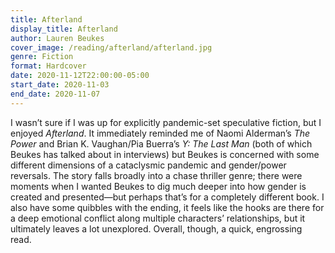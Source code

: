```yaml
---
title: Afterland
display_title: Afterland
author: Lauren Beukes
cover_image: /reading/afterland/afterland.jpg
genre: Fiction
format: Hardcover
date: 2020-11-12T22:00:00-05:00
start_date: 2020-11-03
end_date: 2020-11-07
---
```


I wasn’t sure if I was up for explicitly pandemic-set speculative fiction, but I enjoyed *Afterland*. It immediately reminded me of Naomi Alderman’s *The Power* and Brian K. Vaughan/Pia Buerra’s *Y: The Last Man* (both of which Beukes has talked about in interviews) but Beukes is concerned with some different dimensions of a cataclysmic pandemic and gender/power reversals. The story falls broadly into a chase thriller genre; there were moments when I wanted Beukes to dig much deeper into how gender is created and presented—but perhaps that’s for a completely different book. I also have some quibbles with the ending, it feels like the hooks are there for a deep emotional conflict along multiple characters’ relationships, but it ultimately leaves a lot unexplored. Overall, though, a quick, engrossing read.

